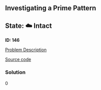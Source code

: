 ## Investigating a Prime Pattern 

## State: :cloud: **Intact**

**ID: 146**

[Problem Description](https://projecteuler.net/problem=146)

[Source code](main.cpp)

### Solution
0